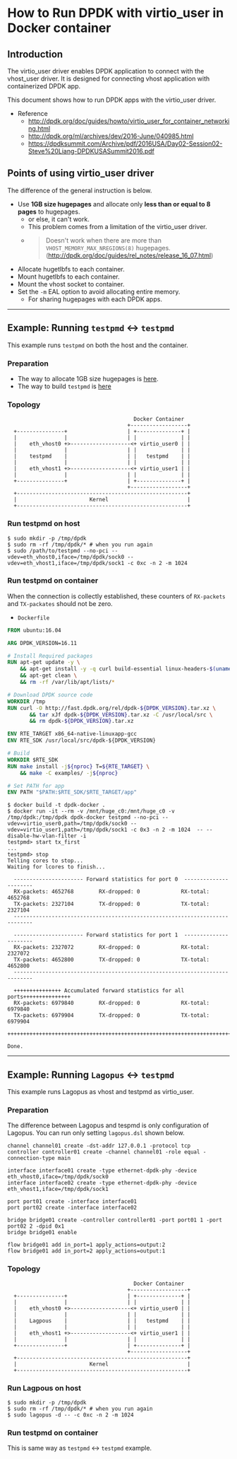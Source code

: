 # How to Run DPDK with virtio_user in Docker container

## Introduction

The virtio_user driver enables DPDK application to connect with the vhost_user driver.
It is designed for connecting vhost application with containerized DPDK app.

This document shows how to run DPDK apps with the virtio_user driver.

- Reference
  - http://dpdk.org/doc/guides/howto/virtio_user_for_container_networking.html
  - http://dpdk.org/ml/archives/dev/2016-June/040985.html
  - https://dpdksummit.com/Archive/pdf/2016USA/Day02-Session02-Steve%20Liang-DPDKUSASummit2016.pdf


## Points of using virtio_user driver

The difference of the general instruction is below.

- Use **1GB size hugepages** and allocate only **less than or equal to 8 pages** to hugepages.
  - or else, it can't work.
  - This problem comes from a limitation of the virtio_user driver.
  - >Doesn't work when there are more than ``VHOST_MEMORY_MAX_NREGIONS(8)`` hugepages. (http://dpdk.org/doc/guides/rel_notes/release_16_07.html)
- Allocate hugetlbfs to each container.
- Mount hugetlbfs to each container.
- Mount the vhost socket to container.
- Set the `-m` EAL option to avoid allocating entire memory.
  - For sharing hugepages with each DPDK apps.

---

## Example: Running `testpmd` <-> `testpmd`

This example runs `testpmd` on both the host and the container.


### Preparation

- The way to allocate 1GB size hugepages is [here](how-to-allocate-1gb-hugepages).
- The way to build `testpmd` is [here]( http://dpdk.org/doc/guides/testpmd_app_ug/build_app.html)


### Topology

```
                                        Docker Container
                                      +------------------+
  +---------------+                   | +--------------+ |
  |               |                   | |              | |
  |    eth_vhost0 +>-------------------<+ virtio_user0 | |
  |               |                   | |              | |
  |    testpmd    |                   | |   testpmd    | |
  |               |                   | |              | |
  |    eth_vhost1 +>-------------------<+ virtio_user1 | |
  |               |                   | |              | |
  +---------------+                   | +--------------+ |
                                      +------------------+
  +------------------------------------------------------+
  |                       Kernel                         |
  +------------------------------------------------------+
```


### Run testpmd on host


```console
$ sudo mkdir -p /tmp/dpdk
$ sudo rm -rf /tmp/dpdk/* # when you run again
$ sudo /path/to/testpmd --no-pci --vdev=eth_vhost0,iface=/tmp/dpdk/sock0 --vdev=eth_vhost1,iface=/tmp/dpdk/sock1 -c 0xc -n 2 -m 1024
```

### Run testpmd on container

When the connection is collectly established, these counters of `RX-packets` and `TX-packates` should not be zero.

- `Dockerfile`

```Dockerfile
FROM ubuntu:16.04

ARG DPDK_VERSION=16.11

# Install Required packages
RUN apt-get update -y \
    && apt-get install -y -q curl build-essential linux-headers-$(uname -r) \
    && apt-get clean \
    && rm -rf /var/lib/apt/lists/*

# Download DPDK source code
WORKDIR /tmp
RUN curl -O http://fast.dpdk.org/rel/dpdk-${DPDK_VERSION}.tar.xz \
       && tar xJf dpdk-${DPDK_VERSION}.tar.xz -C /usr/local/src \
       && rm dpdk-${DPDK_VERSION}.tar.xz

ENV RTE_TARGET x86_64-native-linuxapp-gcc
ENV RTE_SDK /usr/local/src/dpdk-${DPDK_VERSION}

# Build
WORKDIR $RTE_SDK
RUN make install -j${nproc} T=${RTE_TARGET} \
    && make -C examples/ -j${nproc}

# Set PATH for app
ENV PATH "$PATH:$RTE_SDK/$RTE_TARGET/app"
```

```console
$ docker build -t dpdk-docker .
$ docker run -it --rm -v /mnt/huge_c0:/mnt/huge_c0 -v /tmp/dpdk:/tmp/dpdk dpdk-docker testpmd --no-pci --vdev=virtio_user0,path=/tmp/dpdk/sock0 --vdev=virtio_user1,path=/tmp/dpdk/sock1 -c 0x3 -n 2 -m 1024  -- --disable-hw-vlan-filter -i
testpmd> start tx_first
...
testpmd> stop
Telling cores to stop...
Waiting for lcores to finish...

  ---------------------- Forward statistics for port 0  ----------------------
  RX-packets: 4652768        RX-dropped: 0             RX-total: 4652768
  TX-packets: 2327104        TX-dropped: 0             TX-total: 2327104
  ----------------------------------------------------------------------------

  ---------------------- Forward statistics for port 1  ----------------------
  RX-packets: 2327072        RX-dropped: 0             RX-total: 2327072
  TX-packets: 4652800        TX-dropped: 0             TX-total: 4652800
  ----------------------------------------------------------------------------

  +++++++++++++++ Accumulated forward statistics for all ports+++++++++++++++
  RX-packets: 6979840        RX-dropped: 0             RX-total: 6979840
  TX-packets: 6979904        TX-dropped: 0             TX-total: 6979904
  ++++++++++++++++++++++++++++++++++++++++++++++++++++++++++++++++++++++++++++

Done.
```

---

## Example: Running `Lagopus` <-> `testpmd`

This example runs Lagopus as vhost and testpmd as virtio_user.

### Preparation

The difference between Lagopus and tespmd is only configuration of Lagopus.
You can run only setting `lagopus.dsl` shown below.

```
channel channel01 create -dst-addr 127.0.0.1 -protocol tcp
controller controller01 create -channel channel01 -role equal -connection-type main

interface interface01 create -type ethernet-dpdk-phy -device eth_vhost0,iface=/tmp/dpdk/sock0
interface interface02 create -type ethernet-dpdk-phy -device eth_vhost1,iface=/tmp/dpdk/sock1

port port01 create -interface interface01
port port02 create -interface interface02

bridge bridge01 create -controller controller01 -port port01 1 -port port02 2 -dpid 0x1
bridge bridge01 enable

flow bridge01 add in_port=1 apply_actions=output:2
flow bridge01 add in_port=2 apply_actions=output:1
```


### Topology


```
                                        Docker Container
                                      +------------------+
  +---------------+                   | +--------------+ |
  |               |                   | |              | |
  |    eth_vhost0 +>-------------------<+ virtio_user0 | |
  |               |                   | |              | |
  |    Lagpous    |                   | |   testpmd    | |
  |               |                   | |              | |
  |    eth_vhost1 +>-------------------<+ virtio_user1 | |
  |               |                   | |              | |
  +---------------+                   | +--------------+ |
                                      +------------------+
  +------------------------------------------------------+
  |                       Kernel                         |
  +------------------------------------------------------+
```

### Run Lagpous on host

```console
$ sudo mkdir -p /tmp/dpdk
$ sudo rm -rf /tmp/dpdk/* # when you run again
$ sudo lagopus -d -- -c 0xc -n 2 -m 1024
```

### Run testpmd on container

This is same way as `testpmd` <-> `testpmd` example.
